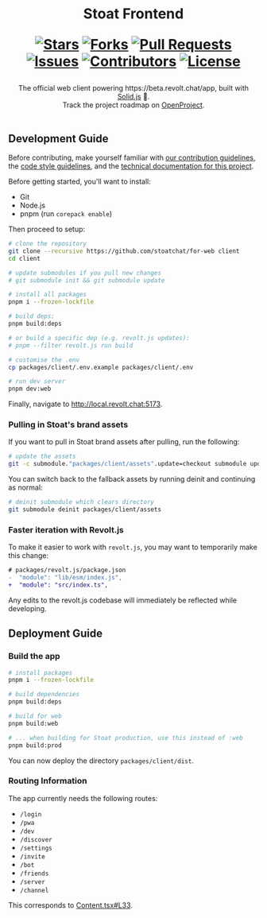 <div align="center">
<h1>
  Stoat Frontend
  
  [![Stars](https://img.shields.io/github/stars/stoatchat/for-web?style=flat-square&logoColor=white)](https://github.com/stoatchat/for-web/stargazers)
  [![Forks](https://img.shields.io/github/forks/stoatchat/for-web?style=flat-square&logoColor=white)](https://github.com/stoatchat/for-web/network/members)
  [![Pull Requests](https://img.shields.io/github/issues-pr/stoatchat/for-web?style=flat-square&logoColor=white)](https://github.com/stoatchat/for-web/pulls)
  [![Issues](https://img.shields.io/github/issues/stoatchat/for-web?style=flat-square&logoColor=white)](https://github.com/stoatchat/for-web/issues)
  [![Contributors](https://img.shields.io/github/contributors/stoatchat/for-web?style=flat-square&logoColor=white)](https://github.com/stoatchat/for-web/graphs/contributors)
  [![License](https://img.shields.io/github/license/stoatchat/for-web?style=flat-square&logoColor=white)](https://github.com/stoatchat/for-web/blob/main/LICENSE)
</h1>
The official web client powering https://beta.revolt.chat/app, built with <a href="https://www.solidjs.com/">Solid.js</a> 💖. <br/>
Track the project roadmap on <a href="https://op.revolt.wtf/projects/revolt-for-web/roadmap">OpenProject</a>.
</div>
<br/>

## Development Guide

Before contributing, make yourself familiar with [our contribution guidelines](https://developers.revolt.chat/contrib.html), the [code style guidelines](./GUIDELINES.md), and the [technical documentation for this project](https://revoltchat.github.io/frontend/).

Before getting started, you'll want to install:

- Git
- Node.js
- pnpm (run `corepack enable`)

Then proceed to setup:

```bash
# clone the repository
git clone --recursive https://github.com/stoatchat/for-web client
cd client

# update submodules if you pull new changes
# git submodule init && git submodule update

# install all packages
pnpm i --frozen-lockfile

# build deps:
pnpm build:deps

# or build a specific dep (e.g. revolt.js updates):
# pnpm --filter revolt.js run build

# customise the .env
cp packages/client/.env.example packages/client/.env

# run dev server
pnpm dev:web
```

Finally, navigate to http://local.revolt.chat:5173.

### Pulling in Stoat's brand assets

If you want to pull in Stoat brand assets after pulling, run the following:

```bash
# update the assets
git -c submodule."packages/client/assets".update=checkout submodule update --init packages/client/assets
```

You can switch back to the fallback assets by running deinit and continuing as normal:

```bash
# deinit submodule which clears directory
git submodule deinit packages/client/assets
```

### Faster iteration with Revolt.js

To make it easier to work with `revolt.js`, you may want to temporarily make this change:

```diff
# packages/revolt.js/package.json
-  "module": "lib/esm/index.js",
+  "module": "src/index.ts",
```

Any edits to the revolt.js codebase will immediately be reflected while developing.

## Deployment Guide

### Build the app

```bash
# install packages
pnpm i --frozen-lockfile

# build dependencies
pnpm build:deps

# build for web
pnpm build:web

# ... when building for Stoat production, use this instead of :web
pnpm build:prod
```

You can now deploy the directory `packages/client/dist`.

### Routing Information

The app currently needs the following routes:

- `/login`
- `/pwa`
- `/dev`
- `/discover`
- `/settings`
- `/invite`
- `/bot`
- `/friends`
- `/server`
- `/channel`

This corresponds to [Content.tsx#L33](packages/client/src/index.tsx).
